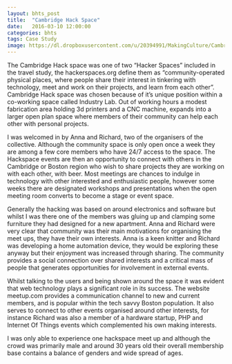 ```yaml
---
layout: bhts_post
title:  "Cambridge Hack Space"
date:   2016-03-10 12:00:00
categories: bhts
tags: Case Study
image: https://dl.dropboxusercontent.com/u/20394991/MakingCulture/Cambridgehackerspace-01.jpg
---
```

The Cambridge Hack space was one of two “Hacker Spaces” included in the travel study, the hackerspaces.org define them as “community-operated physical places, where people share their interest in tinkering with technology, meet and work on their projects, and learn from each other”. Cambridge Hack space was chosen because of it’s unique position within a co-working space called Industry Lab. Out of working hours a modest fabrication area holding 3d printers and a CNC machine, expands into a larger open plan space where members of their community can help each other with personal projects.

I was welcomed in by Anna and Richard, two of the organisers of the collective. Although the community space is only open once a week they are among a few core members who have 24/7 access to the space. The Hackspace events are then an opportunity to connect with others in the Cambridge or Boston region who wish to share projects they are working on with each other, with beer. Most meetings are chances to indulge in technology with other interested and enthusiastic people, however some weeks there are designated workshops and presentations when the open meeting room converts to become a stage or event space.

Generally the hacking was based on around electronics and software but whilst I was there one of the members was gluing up and clamping some furniture they had designed for a new apartment. Anna and Richard were very clear that community was their main motivations for organising the meet ups, they have their own interests.  Anna is a keen knitter and Richard was developing a home automation device, they would be exploring these anyway but their enjoyment was increased through sharing. The community provides a social connection over shared interests and a critical mass of people that generates opportunities for involvement in external events.

Whilst talking to the users and being shown around the space it was evident that web technology plays a significant role in its success. The website meetup.com provides a communication channel to new and current members, and is popular within the tech savvy Boston population. It also serves to connect to other events organised around other interests, for instance Richard was also a member of a hardware startup, PHP and Internet Of Things events which complemented his own making interests.

I was only able to experience one hackspace meet up and although the crowd was primarily male and around 30 years old their overall membership base contains a balance of genders and wide spread of ages.
